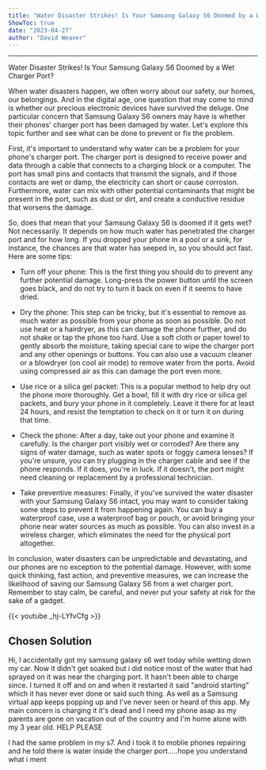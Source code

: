 ```yaml
---
title: "Water Disaster Strikes! Is Your Samsung Galaxy S6 Doomed by a Wet Charger Port?"
ShowToc: true 
date: "2023-04-27"
author: "David Weaver"
---
```

*****
Water Disaster Strikes! Is Your Samsung Galaxy S6 Doomed by a Wet Charger Port?

When water disasters happen, we often worry about our safety, our homes, our belongings. And in the digital age, one question that may come to mind is whether our precious electronic devices have survived the deluge. One particular concern that Samsung Galaxy S6 owners may have is whether their phones' charger port has been damaged by water. Let's explore this topic further and see what can be done to prevent or fix the problem.

First, it's important to understand why water can be a problem for your phone's charger port. The charger port is designed to receive power and data through a cable that connects to a charging block or a computer. The port has small pins and contacts that transmit the signals, and if those contacts are wet or damp, the electricity can short or cause corrosion. Furthermore, water can mix with other potential contaminants that might be present in the port, such as dust or dirt, and create a conductive residue that worsens the damage.

So, does that mean that your Samsung Galaxy S6 is doomed if it gets wet? Not necessarily. It depends on how much water has penetrated the charger port and for how long. If you dropped your phone in a pool or a sink, for instance, the chances are that water has seeped in, so you should act fast. Here are some tips:

- Turn off your phone: This is the first thing you should do to prevent any further potential damage. Long-press the power button until the screen goes black, and do not try to turn it back on even if it seems to have dried.

- Dry the phone: This step can be tricky, but it's essential to remove as much water as possible from your phone as soon as possible. Do not use heat or a hairdryer, as this can damage the phone further, and do not shake or tap the phone too hard. Use a soft cloth or paper towel to gently absorb the moisture, taking special care to wipe the charger port and any other openings or buttons. You can also use a vacuum cleaner or a blowdryer (on cool air mode) to remove water from the ports. Avoid using compressed air as this can damage the port even more.

- Use rice or a silica gel packet: This is a popular method to help dry out the phone more thoroughly. Get a bowl, fill it with dry rice or silica gel packets, and bury your phone in it completely. Leave it there for at least 24 hours, and resist the temptation to check on it or turn it on during that time.

- Check the phone: After a day, take out your phone and examine it carefully. Is the charger port visibly wet or corroded? Are there any signs of water damage, such as water spots or foggy camera lenses? If you're unsure, you can try plugging in the charger cable and see if the phone responds. If it does, you're in luck. If it doesn't, the port might need cleaning or replacement by a professional technician.

- Take preventive measures: Finally, if you've survived the water disaster with your Samsung Galaxy S6 intact, you may want to consider taking some steps to prevent it from happening again. You can buy a waterproof case, use a waterproof bag or pouch, or avoid bringing your phone near water sources as much as possible. You can also invest in a wireless charger, which eliminates the need for the physical port altogether.

In conclusion, water disasters can be unpredictable and devastating, and our phones are no exception to the potential damage. However, with some quick thinking, fast action, and preventive measures, we can increase the likelihood of saving our Samsung Galaxy S6 from a wet charger port. Remember to stay calm, be careful, and never put your safety at risk for the sake of a gadget.

{{< youtube _hj-LYfvCfg >}} 



## Chosen Solution
 Hi, I accidentally got my samsung galaxy s6 wet today while wetting down my car. Now it didn't get soaked but i did notice most of the water that had sprayed on it was near the charging port. It hasn't been able to charge since. I turned it off and on and when it restarted it said "android starting" which it has never ever done or said such thing. As well as a Samsung virtual app keeps popping up and I've never seen or heard of this app. My main concern is charging it it's dead and I need my phone asap as my parents are gone on vacation out of the country and I'm home alone with my 3 year old. HELP PLEASE

 I had the same problem in my s7. And i took it to moblie phones repairing and he told there is water inside the charger port.....hope you understand what i ment




